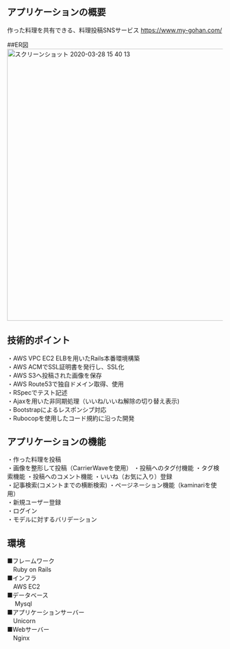 ## アプリケーションの概要
作った料理を共有できる、料理投稿SNSサービス https://www.my-gohan.com/

##ER図
<img width="635" alt="スクリーンショット 2020-03-28 15 40 13" src="https://user-images.githubusercontent.com/59824319/77817064-5bfb5b80-710b-11ea-9427-342ddce7e96d.png">

## 技術的ポイント
・AWS VPC EC2 ELBを用いたRails本番環境構築  
・AWS ACMでSSL証明書を発行し、SSL化  
・AWS S3へ投稿された画像を保存  
・AWS Route53で独自ドメイン取得、使用  
・RSpecでテスト記述  
・Ajaxを用いた非同期処理（いいね/いいね解除の切り替え表示)  
・Bootstrapによるレスポンシブ対応  
・Rubocopを使用したコード規約に沿った開発  

## アプリケーションの機能
・作った料理を投稿  
・画像を整形して投稿（CarrierWaveを使用）
・投稿へのタグ付機能
・タグ検索機能
・投稿へのコメント機能
・いいね（お気に入り）登録  
・記事検索(コメントまでの横断検索)
・ページネーション機能（kaminariを使用）  
・新規ユーザー登録  
・ログイン  
・モデルに対するバリデーション  

## 環境
■フレームワーク  
　Ruby on Rails  
■インフラ  
　AWS EC2  
■データベース  
　 Mysql  
■アプリケーションサーバー  
　Unicorn  
■Webサーバー  
　Nginx  